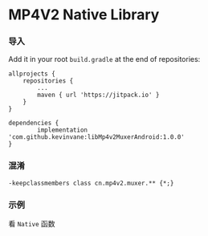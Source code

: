 # MP4V2 Native Library

### 导入

Add it in your root `build.gradle` at the end of repositories:
```
allprojects {
    repositories {
        ...
        maven { url 'https://jitpack.io' }
    }
}

dependencies {
        implementation 'com.github.kevinvane:libMp4v2MuxerAndroid:1.0.0'
}
```


### 混淆

```
-keepclassmembers class cn.mp4v2.muxer.** {*;}
```


### 示例

看 `Native` 函数